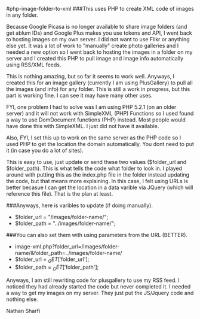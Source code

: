 

#php-image-folder-to-xml
###This uses PHP to create XML code of images in any folder.

Because Google Picasa is no longer available to share image folders (and get ablum IDs) and Google Plus makes you use tokens and API, I went back to hosting images on my own server. I did not want to use Flikr or anything else yet. It was a lot of work to "manually" create photo galleries and I needed a new option so I went back to hosting the images in a folder on my server and I created this PHP to pull image and image info automatically using RSS/XML feeds.

This is nothing amazing, but so far it seems to work well. Anyways, I created this for an image gallery (currently I am using PlusGallery) to pull all the images (and info) for any folder. This is still a work in progress, but this part is working fine. I can see it may have many other uses.

FYI, one problem I had to solve was I am using PHP 5.2.1 (on an older server) and it will not work with SimpleXML (PHP) Functions so I used found a way to use DomDocument functions (PHP) instead. Most people would have done this with SimpleXML. I just did not have it available. 

Also, FYI, I set this up to work on the same server as the PHP code so I used PHP to get the location the domain automatically. You dont need to put it (in case you do a lot of sites).

This is easy to use, just update or send these two values ($folder_url and $folder_path). This is what tells the code what folder to look in. I played around with putting this as the index.php file in the folder instead updating the code, but that means more explaining. In this case, I felt using URLs is better becasue I can get the location in a data varible via JQuery (which will reference this file). That is the plan at least.

###Anyways, here is varibles to update (if doing manually).

- $folder_url = "/images/folder-name/";
- $folder_path = "../images/folder-name/";

###You can also set them with using parameters from the URL (BETTER).

- image-xml.php?folder_url=/images/folder-name/&folder_path=../images/folder-name/
- $folder_url = $_GET['$folder_url'];
- $folder_path = $_GET['$folder_path'];

Anyways, I am still rewriting code for plusgallery to use my RSS feed. I noticed they had already started the code but never completed it. I needed a way to get my images on my server. They just put the JS/Jquery code and nothing else.

Nathan Sharfi
